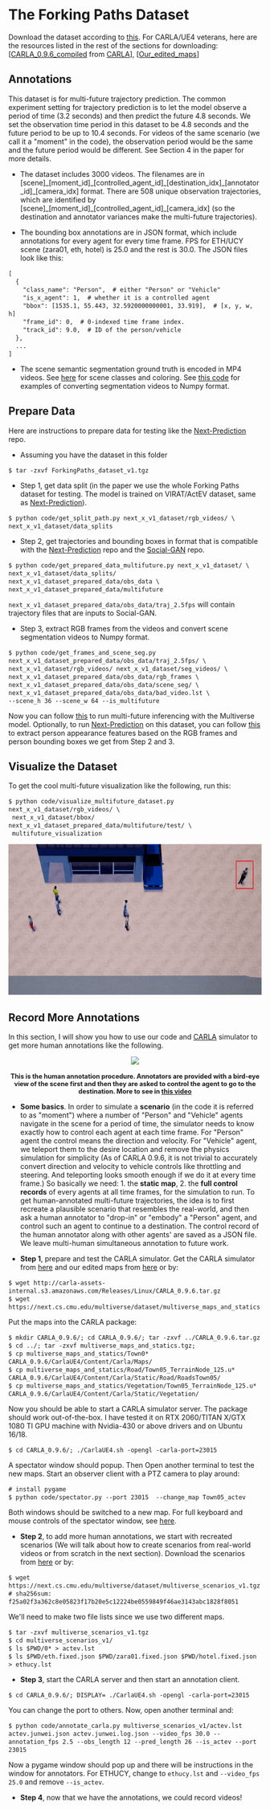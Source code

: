 
# The Forking Paths Dataset

Download the dataset according to [this](../README.md#the-forking-paths-dataset). For CARLA/UE4 veterans, here are the resources listed in the rest of the sections for downloading: \[[CARLA_0.9.6_compiled](http://carla-assets-internal.s3.amazonaws.com/Releases/Linux/CARLA_0.9.6.tar.gz) from [CARLA](https://github.com/carla-simulator/carla/releases/tag/0.9.6)\], \[[Our_edited_maps](https://next.cs.cmu.edu/multiverse/dataset/multiverse_maps_and_statics.tgz)\]

## Annotations
This dataset is for multi-future trajectory prediction. The common experiment setting for trajectory prediction is to let the model observe a period of time (3.2 seconds) and then predict the future 4.8 seconds. We set the observation time period in this dataset to be 4.8 seconds and the future period to be up to 10.4 seconds. For videos of the same scenario (we call it a "moment" in the code), the observation period would be the same and the future period would be different. See Section 4 in the paper for more details.

+ The dataset includes 3000 videos. The filenames are in [scene]\_[moment_id]\_[controlled_agent_id]\_[destination_idx]\_[annotator_id]\_[camera_idx] format. There are 508 unique observation trajectories, which are identified by [scene]\_[moment_id]\_[controlled_agent_id]\_[camera_idx] \(so the destination and annotator variances make the multi-future trajectories\).

+ The bounding box annotations are in JSON format, which include annotations for every agent for every time frame. FPS for ETH/UCY scene (zara01, eth, hotel) is 25.0 and the rest is 30.0. The JSON files look like this:
```
[
  {
    "class_name": "Person",  # either "Person" or "Vehicle"
    "is_x_agent": 1,  # whether it is a controlled agent
    "bbox": [1535.1, 55.443, 32.5920000000001, 33.919],  # [x, y, w, h]
    "frame_id": 0,  # 0-indexed time frame index.
    "track_id": 9.0,  # ID of the person/vehicle
  },
  ...
]
```

+ The scene semantic segmentation ground truth is encoded in MP4 videos. See [here](https://carla.readthedocs.io/en/0.9.6/cameras_and_sensors/) for scene classes and coloring. See [this code](code/get_frames_and_scene_seg.py) for examples of converting segmentation videos to Numpy format.

## Prepare Data
Here are instructions to prepare data for testing like the [Next-Prediction](https://github.com/google/next-prediction) repo.

+ Assuming you have the dataset in this folder
```
$ tar -zxvf ForkingPaths_dataset_v1.tgz
```

+ Step 1, get data split (in the paper we use the whole Forking Paths dataset for testing. The model is trained on VIRAT/ActEV dataset, same as [Next-Prediction](https://github.com/google/next-prediction)).
```
$ python code/get_split_path.py next_x_v1_dataset/rgb_videos/ \
next_x_v1_dataset/data_splits
```

+ Step 2, get trajectories and bounding boxes in format that is compatible with the [Next-Prediction](https://github.com/google/next-prediction) repo and the [Social-GAN](https://github.com/agrimgupta92/sgan) repo.
```
$ python code/get_prepared_data_multifuture.py next_x_v1_dataset/ \
next_x_v1_dataset/data_splits/ next_x_v1_dataset_prepared_data/obs_data \
next_x_v1_dataset_prepared_data/multifuture
```
`next_x_v1_dataset_prepared_data/obs_data/traj_2.5fps` will contain trajectory
files that are inputs to Social-GAN.

+ Step 3, extract RGB frames from the videos and convert scene segmentation videos to Numpy format.

```
$ python code/get_frames_and_scene_seg.py next_x_v1_dataset_prepared_data/obs_data/traj_2.5fps/ \
next_x_v1_dataset/rgb_videos/ next_x_v1_dataset/seg_videos/ \
next_x_v1_dataset_prepared_data/obs_data/rgb_frames \
next_x_v1_dataset_prepared_data/obs_data/scene_seg/ \
next_x_v1_dataset_prepared_data/obs_data/bad_video.lst \
--scene_h 36 --scene_w 64 --is_multifuture
```

Now you can follow [this](../TESTING.md) to run multi-future inferencing with the Multiverse model. Optionally, to run [Next-Prediction](https://github.com/google/next-prediction) on this dataset, you can follow [this](https://github.com/JunweiLiang/next-prediction/blob/master/code/prepare_data/README.md#step-5-get-person-appearance-features) to extract person appearance features based on the RGB frames and person bounding boxes we get from Step 2 and 3.

## Visualize the Dataset
To get the cool multi-future visualization like the following, run this:
```
$ python code/visualize_multifuture_dataset.py next_x_v1_dataset/rgb_videos/ \
 next_x_v1_dataset/bbox/ next_x_v1_dataset_prepared_data/multifuture/test/ \
 multifuture_visualization
```
<div align="center">
  <div style="">
      <img src="../images/zara01_1_252_cam1.gif" height="300px" />
  </div>
</div>


## Record More Annotations
In this section, I will show you how to use our code and [CARLA](https://carla.org) simulator to get more human annotations like the following.

<div align="center">
  <div style="">
      <img src="../images/carla_annotation_multifuture_interface.gif" height="300px" />
  </div>
  <p style="font-weight:bold;font-size:0.9em;">
    This is the human annotation procedure. Annotators are provided with a bird-eye view of the scene first and then they are asked to control the agent to go to the destination. More to see in <a href="https://youtu.be/FJTJquN2Kj4" target="_blank">this video</a>
  </p>
</div>

+ **Some basics**.
In order to simulate a **scenario** (in the code it is referred to as "moment") where a number of "Person" and "Vehicle" agents navigate in the scene for a period of time, the simulator needs to know exactly how to control each agent at each time frame. For "Person" agent the control means the direction and velocity. For "Vehicle" agent, we teleport them to the desire location and remove the physics simulation for simplicity (As of CARLA 0.9.6, it is not trivial to accurately convert direction and velocity to vehicle controls like throttling and steering. And teleporting looks smooth enough if we do it at every time frame.) So basically we need: 1. the **static map**, 2. the **full control records** of every agents at all time frames, for the simulation to run. To get human-annotated multi-future trajectories, the idea is to first recreate a plausible scenario that resembles the real-world, and then ask a human annotator to "drop-in" or "embody" a "Person" agent, and control such an agent to continue to a destination. The control record of the human annotator along with other agents' are saved as a JSON file. We leave multi-human simultaneous annotation to future work.

+ **Step 1**, prepare and test the CARLA simulator. Get the CARLA simulator from [here](http://carla-assets-internal.s3.amazonaws.com/Releases/Linux/CARLA_0.9.6.tar.gz) and our edited maps from [here](https://next.cs.cmu.edu/multiverse/dataset/multiverse_maps_and_statics.tgz) or by:
```
$ wget http://carla-assets-internal.s3.amazonaws.com/Releases/Linux/CARLA_0.9.6.tar.gz
$ wget https://next.cs.cmu.edu/multiverse/dataset/multiverse_maps_and_statics.tgz
```
Put the maps into the CARLA package:
```
$ mkdir CARLA_0.9.6/; cd CARLA_0.9.6/; tar -zxvf ../CARLA_0.9.6.tar.gz
$ cd ../; tar -zxvf multiverse_maps_and_statics.tgz;
$ cp multiverse_maps_and_statics/Town0* CARLA_0.9.6/CarlaUE4/Content/Carla/Maps/
$ cp multiverse_maps_and_statics/Road/Town05_TerrainNode_125.u* CARLA_0.9.6/CarlaUE4/Content/Carla/Static/Road/RoadsTown05/
$ cp multiverse_maps_and_statics/Vegetation/Town05_TerrainNode_125.u* CARLA_0.9.6/CarlaUE4/Content/Carla/Static/Vegetation/
```
Now you should be able to start a CARLA simulator server. The package should work out-of-the-box. I have tested it on RTX 2060/TITAN X/GTX 1080 TI GPU machine with Nvidia-430 or above drivers and on Ubuntu 16/18.
```
$ cd CARLA_0.9.6/; ./CarlaUE4.sh -opengl -carla-port=23015
```
A spectator window should popup. Then Open another terminal to test the new maps. Start an observer client with a PTZ camera to play around:
```
# install pygame
$ python code/spectator.py --port 23015  --change_map Town05_actev
```
Both windows should be switched to a new map. For full keyboard and mouse controls of the spectator window, see [here](code/spectator.py#L136).


+ **Step 2**, to add more human annotations, we start with recreated scenarios (We will talk about how to create scenarios from real-world videos or from scratch in the next section). Download the scenarios from [here](https://next.cs.cmu.edu/multiverse/dataset/multiverse_scenarios_v1.tgz) or by:
```
$ wget https://next.cs.cmu.edu/multiverse/dataset/multiverse_scenarios_v1.tgz
# sha256sum: f25a02f3a362c8e05823f17b20e5c12224be0559849f46ae3143abc1828f8051
```
We'll need to make two file lists since we use two different maps.
```
$ tar -zxvf multiverse_scenarios_v1.tgz
$ cd multiverse_scenarios_v1/
$ ls $PWD/0* > actev.lst
$ ls $PWD/eth.fixed.json $PWD/zara01.fixed.json $PWD/hotel.fixed.json > ethucy.lst
```

+ **Step 3**, start the CARLA server and then start an annotation client.
```
$ cd CARLA_0.9.6/; DISPLAY= ./CarlaUE4.sh -opengl -carla-port=23015
```
You can change the port to others. Now, open another terminal and:
```
$ python code/annotate_carla.py multiverse_scenarios_v1/actev.lst actev.junwei.json actev.junwei.log.json --video_fps 30.0 --annotation_fps 2.5 --obs_length 12 --pred_length 26 --is_actev --port 23015
```
Now a pygame window should pop up and there will be instructions in the window for annotators. For ETHUCY, change to `ethucy.lst` and `--video_fps 25.0` and remove `--is_actev`.


+ **Step 4**, now that we have the annotations, we could record videos!

